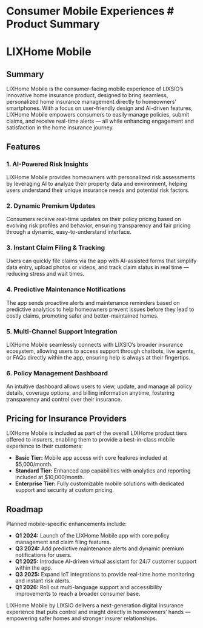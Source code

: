 # Consumer Mobile Experiences # Product Summary

# LIXHome Mobile

## Summary
LIXHome Mobile is the consumer-facing mobile experience of LIXSIO’s innovative home insurance product, designed to bring seamless, personalized home insurance management directly to homeowners’ smartphones. With a focus on user-friendly design and AI-driven features, LIXHome Mobile empowers consumers to easily manage policies, submit claims, and receive real-time alerts — all while enhancing engagement and satisfaction in the home insurance journey.

## Features
### 1. AI-Powered Risk Insights
LIXHome Mobile provides homeowners with personalized risk assessments by leveraging AI to analyze their property data and environment, helping users understand their unique insurance needs and potential risk factors.

### 2. Dynamic Premium Updates
Consumers receive real-time updates on their policy pricing based on evolving risk profiles and behavior, ensuring transparency and fair pricing through a dynamic, easy-to-understand interface.

### 3. Instant Claim Filing & Tracking
Users can quickly file claims via the app with AI-assisted forms that simplify data entry, upload photos or videos, and track claim status in real time — reducing stress and wait times.

### 4. Predictive Maintenance Notifications
The app sends proactive alerts and maintenance reminders based on predictive analytics to help homeowners prevent issues before they lead to costly claims, promoting safer and better-maintained homes.

### 5. Multi-Channel Support Integration
LIXHome Mobile seamlessly connects with LIXSIO’s broader insurance ecosystem, allowing users to access support through chatbots, live agents, or FAQs directly within the app, ensuring help is always at their fingertips.

### 6. Policy Management Dashboard
An intuitive dashboard allows users to view, update, and manage all policy details, coverage options, and billing information anytime, fostering transparency and control over their insurance.

## Pricing for Insurance Providers
LIXHome Mobile is included as part of the overall LIXHome product tiers offered to insurers, enabling them to provide a best-in-class mobile experience to their customers:

- **Basic Tier:** Mobile app access with core features included at $5,000/month.  
- **Standard Tier:** Enhanced app capabilities with analytics and reporting included at $10,000/month.  
- **Enterprise Tier:** Fully customizable mobile solutions with dedicated support and security at custom pricing.

## Roadmap
Planned mobile-specific enhancements include:

- **Q1 2024:** Launch of the LIXHome Mobile app with core policy management and claim filing features.  
- **Q3 2024:** Add predictive maintenance alerts and dynamic premium notifications for users.  
- **Q1 2025:** Introduce AI-driven virtual assistant for 24/7 customer support within the app.  
- **Q3 2025:** Expand IoT integrations to provide real-time home monitoring and instant risk alerts.  
- **Q1 2026:** Roll out multi-language support and accessibility improvements to reach a broader consumer base.

LIXHome Mobile by LIXSIO delivers a next-generation digital insurance experience that puts control and insight directly in homeowners’ hands — empowering safer homes and stronger insurer relationships.
